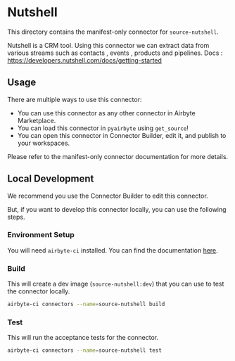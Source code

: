 # Nutshell
This directory contains the manifest-only connector for `source-nutshell`.

Nutshell is a CRM tool.
Using this connector we can extract data from various streams such as contacts , events , products and pipelines.
Docs : https://developers.nutshell.com/docs/getting-started

## Usage
There are multiple ways to use this connector:
- You can use this connector as any other connector in Airbyte Marketplace.
- You can load this connector in `pyairbyte` using `get_source`!
- You can open this connector in Connector Builder, edit it, and publish to your workspaces.

Please refer to the manifest-only connector documentation for more details.

## Local Development
We recommend you use the Connector Builder to edit this connector.

But, if you want to develop this connector locally, you can use the following steps.

### Environment Setup
You will need `airbyte-ci` installed. You can find the documentation [here](airbyte-ci).

### Build
This will create a dev image (`source-nutshell:dev`) that you can use to test the connector locally.
```bash
airbyte-ci connectors --name=source-nutshell build
```

### Test
This will run the acceptance tests for the connector.
```bash
airbyte-ci connectors --name=source-nutshell test
```

